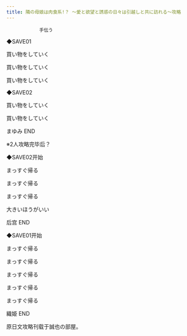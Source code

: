 ```yaml
---
title: 隣の母娘は肉食系!？ ～愛と欲望と誘惑の日々は引越しと共に訪れる～攻略
---
```


                手伝う

◆SAVE01

買い物をしていく

買い物をしていく

買い物をしていく

◆SAVE02

買い物をしていく

買い物をしていく



まゆみ END



※2人攻略完毕后？

◆SAVE02开始

まっすぐ帰る

まっすぐ帰る

まっすぐ帰る

大きいほうがいい



后宫 END



◆SAVE01开始

まっすぐ帰る

まっすぐ帰る

まっすぐ帰る

まっすぐ帰る

まっすぐ帰る



織姫 END



原日文攻略刊载于誠也の部屋。


              
